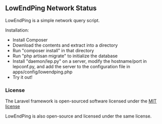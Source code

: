 ## LowEndPing Network Status

LowEndPing is a simple network query script.

Installation:

- Install Composer
- Download the contents and extract into a directory
- Run "composer install" in that directory
- Run "php artisan migrate" to initialize the database
- Install "daemon/lep.py" on a server, modify the hostname/port in lepconf.py, and add the server to the configuration file in apps/config/lowendping.php
- Try it out!

### License

The Laravel framework is open-sourced software licensed under the [MIT license](http://opensource.org/licenses/MIT)

LowEndPing is also open-source and licensed under the same license.